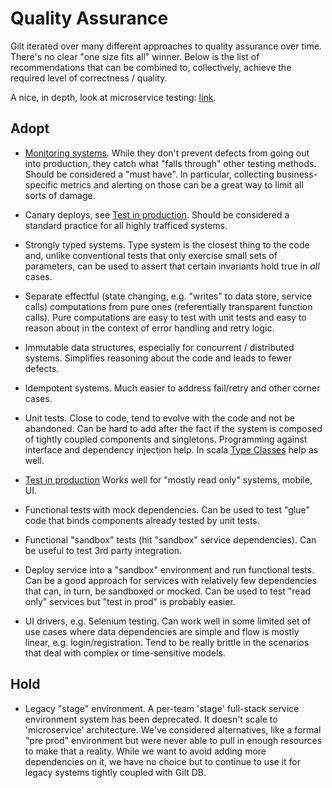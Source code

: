 # Quality Assurance

Gilt iterated over many different approaches to quality assurance over time. There's no clear "one size fits all" winner. Below is the list of recommendations that can be combined to, collectively, achieve the required level of correctness / quality.

A nice, in depth, look at microservice testing: [link](http://martinfowler.com/articles/microservice-testing/).


## Adopt

  - [Monitoring systems](Monitoring.md). While they don't prevent defects from going out into production, they catch what "falls through" other testing methods. Should be considered a "must have".
    In particular, collecting business-specific metrics and alerting on those can be a great way to limit all sorts of damage.

  - Canary deploys, see [Test in production](Quality-TIP.md). Should be considered a standard practice for all highly trafficed systems.

  - Strongly typed systems. Type system is the closest thing to the code and, unlike conventional tests that only exercise small sets of parameters, can be used to assert that certain invariants hold true in *all* cases.

  - Separate effectful (state changing, e.g. "writes" to data store, service calls) computations from pure ones (referentially transparent function calls). Pure computations are easy to test with unit tests and easy to reason about in the context of error handling and retry logic.

  - Immutable data structures, especially for concurrent / distributed systems. Simplifies reasoning about the code and leads to fewer defects.

  - Idempotent systems. Much easier to address fail/retry and other corner cases.

  - Unit tests. Close to code, tend to evolve with the code and not be abandoned. Can be hard to add after the fact if the system is composed of tightly coupled components and singletons. Programming against interface and dependency injection help. In scala [Type Classes](http://danielwestheide.com/blog/2013/02/06/the-neophytes-guide-to-scala-part-12-type-classes.html) help as well.

  - [Test in production](Quality-TIP.md) Works well for "mostly read only" systems, mobile, UI.

  - Functional tests with mock dependencies. Can be used to test "glue" code that binds components already tested by unit tests.

  - Functional "sandbox" tests (hit "sandbox" service dependencies). Can be useful to test 3rd party integration.

  - Deploy service into a "sandbox" environment and run functional tests. Can be a good approach for services with relatively few dependencies that can, in turn, be sandboxed or mocked. Can be used to test "read only" services but "test in prod" is probably easier.

  - UI drivers, e.g. Selenium testing. Can work well in some limited set of use cases where data dependencies are simple and flow is mostly linear, e.g. login/registration. Tend to be really brittle in the scenarios that deal with complex or time-sensitive models.


## Hold

  - Legacy "stage" environment. A per-team 'stage' full-stack service environment system has been deprecated. It doesn't scale to 'microservice' architecture. We've considered alternatives, like a formal "pre prod" environment but were never able to pull in enough resources to make that a reality. While we want to avoid adding more dependencies on it, we have no choice but to continue to use it for legacy systems tightly coupled with Gilt DB.

